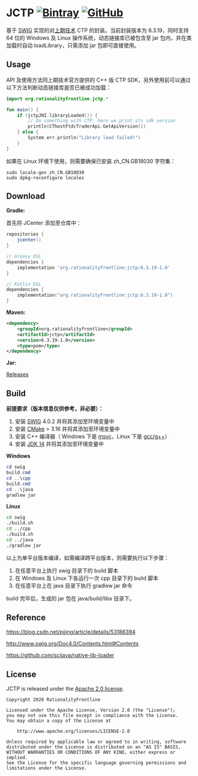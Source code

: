 # JCTP  [![Bintray](https://img.shields.io/bintray/v/rationalityfrontline/jctp/jctp?label=JCenter)](https://bintray.com/rationalityfrontline/jctp/jctp) [![GitHub](https://img.shields.io/github/license/rationalityfrontline/jctp)](https://github.com/RationalityFrontline/jctp/blob/master/LICENSE)

基于 [SWIG](http://www.swig.org/) 实现的对[上期技术](http://www.sfit.com.cn/) CTP 的封装。当前封装版本为 6.3.19，同时支持 64 位的 Windows 及 Linux 操作系统，动态链接库已被包含至 jar 包内，并在类加载时自动 loadLibrary，只需添加 jar 包即可直接使用。

## Usage

API 及使用方法同上期技术官方提供的 C++ 版 CTP SDK，另外使用前可以通过以下方法判断动态链接库是否已被成功加载：

```kotlin
import org.rationalityfrontline.jctp.*

fun main() {
    if (jctpJNI.libraryLoaded()) {
        // Do something with CTP, here we print its sdk version
        println(CThostFtdcTraderApi.GetApiVersion())
    } else {
        System.err.println("Library load failed!")
    }
}
```

如果在 Linux 环境下使用，则需要确保已安装 zh_CN.GB18030 字符集：

```
sudo locale-gen zh_CN.GB18030
sudo dpkg-reconfigure locales
```

## Download

**Gradle:**

首先将 JCenter 添加至仓库中：

```groovy
repositories {
    jcenter()
}
```
```groovy
// Groovy DSL
dependencies {
    implementation 'org.rationalityfrontline:jctp:6.3.19-1.0'
}
```
```kotlin
// Kotlin DSL
dependencies {
    implementation("org.rationalityfrontline:jctp:6.3.19-1.0")
}
```

**Maven:**

```xml
<dependency>
	<groupId>org.rationalityfrontline</groupId>
	<artifactId>jctp</artifactId>
	<version>6.3.19-1.0</version>
	<type>pom</type>
</dependency>
```
**Jar:**

[Releases](https://github.com/RationalityFrontline/jctp/releases)

## Build

**前提要求（版本信息仅供参考，非必要）：**

1. 安装 [SWIG](http://www.swig.org/download.html) 4.0.2 并将其添加至环境变量中
2. 安装 [CMake](https://cmake.org/download/) > 3.16 并将其添加至环境变量中
3. 安装 C++ 编译器（ Windows 下是 [msvc](https://visualstudio.microsoft.com/zh-hans/visual-cpp-build-tools/)，Linux 下是 [gcc/g++](https://gcc.gnu.org/)）
4. 安装 [JDK 14](https://jdk.java.net/14/) 并将其添加至环境变量中

**Windows**

```powershell
cd swig
build.cmd
cd ..\cpp
build.cmd
cd ..\java
gradlew jar
```

**Linux**

```bash
cd swig
./build.sh
cd ../cpp
./build.sh
cd ../java
./gradlew jar
```
以上为单平台版本编译，如需编译跨平台版本，则需要执行以下步骤：

1. 在任意平台上执行 swig 目录下的 build 脚本
2. 在 Windows 及 Linux 下各运行一次 cpp 目录下的 build 脚本
3. 在任意平台上在 java 目录下执行 gradlew jar 命令

build 完毕后，生成的 jar 包在 java/build/libs 目录下。

## Reference

https://blog.csdn.net/pjjing/article/details/53186394

http://www.swig.org/Doc4.0/Contents.html#Contents

https://github.com/scijava/native-lib-loader

## License

JCTP is released under the [Apache 2.0 license](https://github.com/RationalityFrontline/jctp/blob/master/LICENSE).

```
Copyright 2020 RationalityFrontline

Licensed under the Apache License, Version 2.0 (the "License");
you may not use this file except in compliance with the License.
You may obtain a copy of the License at

    http://www.apache.org/licenses/LICENSE-2.0

Unless required by applicable law or agreed to in writing, software
distributed under the License is distributed on an "AS IS" BASIS,
WITHOUT WARRANTIES OR CONDITIONS OF ANY KIND, either express or implied.
See the License for the specific language governing permissions and
limitations under the License.
```